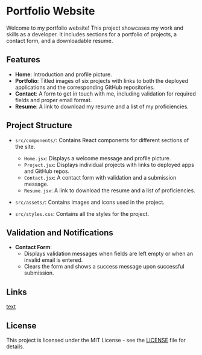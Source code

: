 
# Portfolio Website

Welcome to my portfolio website! This project showcases my work and skills as a developer. It includes sections for a portfolio of projects, a contact form, and a downloadable resume.

## Features

- **Home**: Introduction and profile picture.
- **Portfolio**: Titled images of six projects with links to both the deployed applications and the corresponding GitHub repositories.
- **Contact**: A form to get in touch with me, including validation for required fields and proper email format.
- **Resume**: A link to download my resume and a list of my proficiencies.


## Project Structure

- `src/components/`: Contains React components for different sections of the site.
  - `Home.jsx`: Displays a welcome message and profile picture.
  - `Project.jsx`: Displays individual projects with links to deployed apps and GitHub repos.
  - `Contact.jsx`: A contact form with validation and a submission message.
  - `Resume.jsx`: A link to download the resume and a list of proficiencies.

- `src/assets/`: Contains images and icons used in the project.

- `src/styles.css`: Contains all the styles for the project.

## Validation and Notifications

- **Contact Form**:
  - Displays validation messages when fields are left empty or when an invalid email is entered.
  - Clears the form and shows a success message upon successful submission.

## Links
[text](https://rinjeesherpa.netlify.app/)

## License

This project is licensed under the MIT License - see the [LICENSE](LICENSE) file for details.

